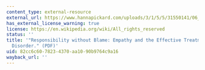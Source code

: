 ```yaml
---
content_type: external-resource
external_url: https://www.hannapickard.com/uploads/3/1/5/5/31550141/06_18.3pickard_2.pdf
has_external_license_warning: true
license: https://en.wikipedia.org/wiki/All_rights_reserved
status: ''
title: '"Responsibility without Blame: Empathy and the Effective Treatment of Personality
  Disorder." (PDF)'
uid: 82cc6c60-7823-4370-aa10-90b9764c9a16
wayback_url: ''
---
```

